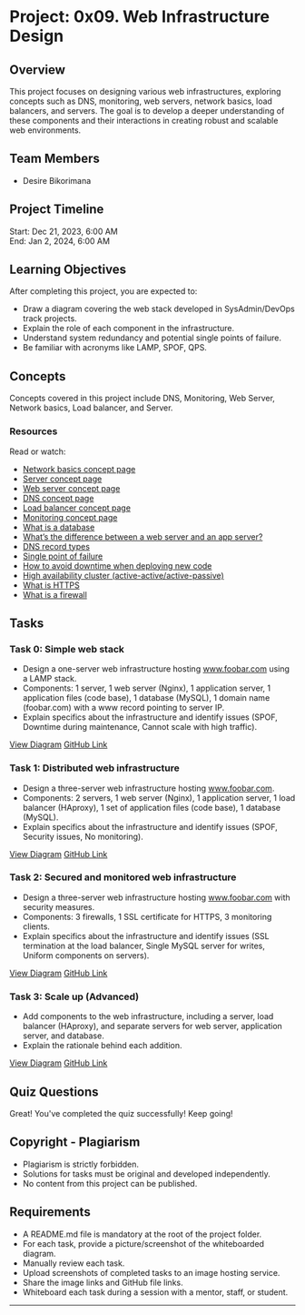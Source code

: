 # Project: 0x09. Web Infrastructure Design

## Overview

This project focuses on designing various web infrastructures, exploring concepts such as DNS, monitoring, web servers, network basics, load balancers, and servers. The goal is to develop a deeper understanding of these components and their interactions in creating robust and scalable web environments.

## Team Members
- Desire Bikorimana

## Project Timeline
Start: Dec 21, 2023, 6:00 AM  
End: Jan 2, 2024, 6:00 AM

## Learning Objectives

After completing this project, you are expected to:

- Draw a diagram covering the web stack developed in SysAdmin/DevOps track projects.
- Explain the role of each component in the infrastructure.
- Understand system redundancy and potential single points of failure.
- Be familiar with acronyms like LAMP, SPOF, QPS.

## Concepts

Concepts covered in this project include DNS, Monitoring, Web Server, Network basics, Load balancer, and Server. 

### Resources
Read or watch:

- [Network basics concept page](https://intranet.hbtn.io/concepts/33)
- [Server concept page](https://intranet.hbtn.io/concepts/67)
- [Web server concept page](https://intranet.hbtn.io/concepts/68)
- [DNS concept page](https://intranet.hbtn.io/concepts/12)
- [Load balancer concept page](https://intranet.hbtn.io/concepts/46)
- [Monitoring concept page](https://intranet.hbtn.io/concepts/62)
- [What is a database](https://searchsqlserver.techtarget.com/definition/database)
- [What’s the difference between a web server and an app server?](https://stackoverflow.com/questions/936197/whats-the-difference-between-a-web-server-and-an-app-server)
- [DNS record types](https://support.dnsimple.com/articles/dns-record-types/)
- [Single point of failure](https://searchdatacenter.techtarget.com/definition/single-point-of-failure)
- [How to avoid downtime when deploying new code](https://www.digitalocean.com/community/tutorials/5-common-server-setups-for-your-web-application#single-web-server-with-proxy-server)
- [High availability cluster (active-active/active-passive)](https://www.pulsesecure.net/blog/high-availability-active-passive-or-active-active/)
- [What is HTTPS](https://www.cloudflare.com/learning/ssl/what-is-https/)
- [What is a firewall](https://www.cisco.com/c/en/us/products/security/firewalls/what-is-a-firewall.html)

## Tasks

### Task 0: Simple web stack
- Design a one-server web infrastructure hosting www.foobar.com using a LAMP stack.
- Components: 1 server, 1 web server (Nginx), 1 application server, 1 application files (code base), 1 database (MySQL), 1 domain name (foobar.com) with a www record pointing to server IP.
- Explain specifics about the infrastructure and identify issues (SPOF, Downtime during maintenance, Cannot scale with high traffic).
  
[View Diagram](https://drive.google.com/file/d/1dZ-ytHyWfTtxIfKaXMmTW8HBbvNZv7CS/view?usp=sharing)
[GitHub Link](https://github.com/Desire-2/alx-system_engineering-devops/blob/master/0x09-web_infrastructure_design/0-simple_web_stack.md)

### Task 1: Distributed web infrastructure
- Design a three-server web infrastructure hosting www.foobar.com.
- Components: 2 servers, 1 web server (Nginx), 1 application server, 1 load balancer (HAproxy), 1 set of application files (code base), 1 database (MySQL).
- Explain specifics about the infrastructure and identify issues (SPOF, Security issues, No monitoring).

[View Diagram](https://github.com/Desire-2/alx-system_engineering-devops/blob/master/0x09-web_infrastructure_design/1-distributed_web_infrastructure.md)
[GitHub Link](https://github.com/Desire-2/alx-system_engineering-devops/blob/master/0x09-web_infrastructure_design/1-distributed_web_infrastructure.md)

### Task 2: Secured and monitored web infrastructure
- Design a three-server web infrastructure hosting www.foobar.com with security measures.
- Components: 3 firewalls, 1 SSL certificate for HTTPS, 3 monitoring clients.
- Explain specifics about the infrastructure and identify issues (SSL termination at the load balancer, Single MySQL server for writes, Uniform components on servers).

[View Diagram](https://drive.google.com/drive/u/0/folders/1LAYC0YcJmRu5Jom4K_SkQcMFoTgU53hh)
[GitHub Link](https://github.com/Desire-2/alx-system_engineering-devops/blob/master/0x09-web_infrastructure_design/2-secured_and_monitored_web_infrastructure.md)

### Task 3: Scale up (Advanced)
- Add components to the web infrastructure, including a server, load balancer (HAproxy), and separate servers for web server, application server, and database.
- Explain the rationale behind each addition.

[View Diagram](https://drive.google.com/drive/u/0/folders/1LAYC0YcJmRu5Jom4K_SkQcMFoTgU53hh)
[GitHub Link](https://github.com/Desire-2/alx-system_engineering-devops/blob/master/0x09-web_infrastructure_design/3-scale_up.md)

## Quiz Questions
Great! You've completed the quiz successfully! Keep going!

## Copyright - Plagiarism
- Plagiarism is strictly forbidden.
- Solutions for tasks must be original and developed independently.
- No content from this project can be published.

## Requirements
- A README.md file is mandatory at the root of the project folder.
- For each task, provide a picture/screenshot of the whiteboarded diagram.
- Manually review each task.
- Upload screenshots of completed tasks to an image hosting service.
- Share the image links and GitHub file links.
- Whiteboard each task during a session with a mentor, staff, or student.

---
